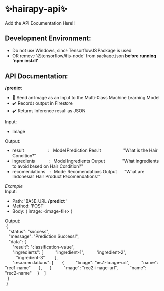 ﻿# ✨hairapy-api✨

Add the API Documentation Here!!

## Development Environment:

- Do not use Windows, since TensorflowJS Package is used
- OR remove '@tensorflow/tfjs-node' from package.json
  **before running 'npm install'**

## API Documentation:

**/predict**

- 🔴 Send an Image as an Input to the Multi-Class Machine Learning Model
- ✔️ Records output in Firestore
- ✔️ Returns Inference result as JSON

Input:

- Image

Output:

- result&nbsp;&nbsp;&nbsp;&nbsp;&nbsp;&nbsp;&nbsp;&nbsp;&nbsp;&nbsp;&nbsp;&nbsp;&nbsp;&nbsp;&nbsp;&nbsp;&nbsp;&nbsp;&nbsp;&nbsp;:&nbsp;&nbsp;&nbsp;Model Prediction Result&nbsp;&nbsp;&nbsp;&nbsp;&nbsp;&nbsp;&nbsp;&nbsp;&nbsp;&nbsp;&nbsp;&nbsp;&nbsp;&nbsp;&nbsp;&nbsp;&nbsp;&nbsp;"What is the Hair Condition?"
- ingredients&nbsp;&nbsp;&nbsp;&nbsp;&nbsp;&nbsp;&nbsp;&nbsp;&nbsp;&nbsp;&nbsp;:&nbsp;&nbsp;&nbsp;Model Ingredients Output&nbsp;&nbsp;&nbsp;&nbsp;&nbsp;&nbsp;&nbsp;&nbsp;&nbsp;&nbsp;&nbsp;&nbsp;&nbsp;&nbsp;"What ingredients to avoid based on Hair Condition?"
- recomendations&nbsp;&nbsp;&nbsp;&nbsp;:&nbsp;&nbsp;Model Recomendations Output&nbsp;&nbsp;&nbsp;&nbsp;&nbsp;&nbsp;"What are Indonesian Hair Product Recomendations?"

_Example_  
Input:

- Path: 'BASE_URL
  **/predict**
  '
- Method: 'POST'
- Body: { image: \<image-file\> }

Output:  
&nbsp;{  
&nbsp;&nbsp;&nbsp;"status": "success",  
&nbsp;&nbsp;&nbsp;"message": "Prediction Success!",  
&nbsp;&nbsp;&nbsp;"data": {  
&nbsp;&nbsp;&nbsp;&nbsp;&nbsp;&nbsp;"result": "classification-value",  
&nbsp;&nbsp;&nbsp;&nbsp;&nbsp;&nbsp;"ingredients": [
&nbsp;&nbsp;&nbsp;&nbsp;&nbsp;&nbsp;&nbsp;&nbsp;&nbsp;"ingredient-1",
&nbsp;&nbsp;&nbsp;&nbsp;&nbsp;&nbsp;&nbsp;&nbsp;&nbsp;"ingredient-2",
&nbsp;&nbsp;&nbsp;&nbsp;&nbsp;&nbsp;&nbsp;&nbsp;&nbsp;"ingredient-3"
&nbsp;&nbsp;&nbsp;&nbsp;&nbsp;&nbsp;&nbsp;],  
&nbsp;&nbsp;&nbsp;&nbsp;&nbsp;&nbsp;"recomendations": [
&nbsp;&nbsp;&nbsp;&nbsp;&nbsp;&nbsp;{
&nbsp;&nbsp;&nbsp;&nbsp;&nbsp;&nbsp;&nbsp;&nbsp;&nbsp;"image": "rec1-image-url",
&nbsp;&nbsp;&nbsp;&nbsp;&nbsp;&nbsp;&nbsp;&nbsp;&nbsp;"name": "rec1-name"
&nbsp;&nbsp;&nbsp;&nbsp;&nbsp;&nbsp;},
&nbsp;&nbsp;&nbsp;&nbsp;&nbsp;{
&nbsp;&nbsp;&nbsp;&nbsp;&nbsp;&nbsp;&nbsp;&nbsp;&nbsp;"image": "rec2-image-url",
&nbsp;&nbsp;&nbsp;&nbsp;&nbsp;&nbsp;&nbsp;&nbsp;&nbsp;"name": "rec2-name"
&nbsp;&nbsp;&nbsp;&nbsp;}
&nbsp;&nbsp;&nbsp;]  
&nbsp;&nbsp;}  
&nbsp;}

